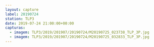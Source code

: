 ```yaml
---
layout: capture
label: 20190724
station: TLP3
date: 2019-07-24 21:00:00+00:00
capturas:
  - imagem: TLP3/2019/201907/20190724/M20190725_023738_TLP_3P.jpg
  - imagem: TLP3/2019/201907/20190724/M20190725_032833_TLP_3P.jpg
---
```

